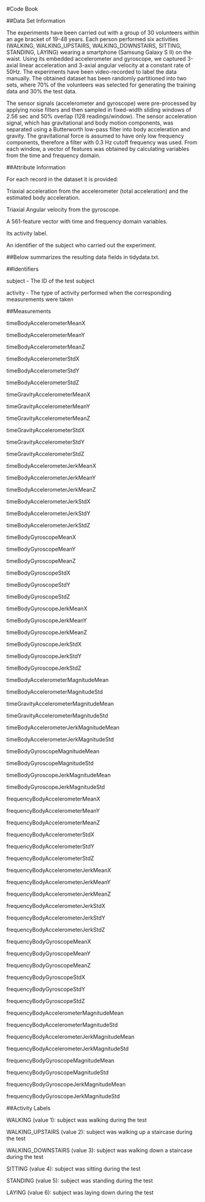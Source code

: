 #Code Book

##Data Set Information

The experiments have been carried out with a group of 30 volunteers within an age bracket of 19-48 years. Each person performed six activities (WALKING, WALKING_UPSTAIRS, WALKING_DOWNSTAIRS, SITTING, STANDING, LAYING) wearing a smartphone (Samsung Galaxy S II) on the waist. Using its embedded accelerometer and gyroscope, we captured 3-axial linear acceleration and 3-axial angular velocity at a constant rate of 50Hz. The experiments have been video-recorded to label the data manually. The obtained dataset has been randomly partitioned into two sets, where 70% of the volunteers was selected for generating the training data and 30% the test data.

The sensor signals (accelerometer and gyroscope) were pre-processed by applying noise filters and then sampled in fixed-width sliding windows of 2.56 sec and 50% overlap (128 readings/window). The sensor acceleration signal, which has gravitational and body motion components, was separated using a Butterworth low-pass filter into body acceleration and gravity. The gravitational force is assumed to have only low frequency components, therefore a filter with 0.3 Hz cutoff frequency was used. From each window, a vector of features was obtained by calculating variables from the time and frequency domain.

##Attribute Information

For each record in the dataset it is provided:

Triaxial acceleration from the accelerometer (total acceleration) and the estimated body acceleration.

Triaxial Angular velocity from the gyroscope.

A 561-feature vector with time and frequency domain variables.

Its activity label.

An identifier of the subject who carried out the experiment.


##Below summarizes the resulting data fields in tidydata.txt.

##Identifiers

subject - The ID of the test subject

activity - The type of activity performed when the corresponding measurements were taken

##Measurements

timeBodyAccelerometerMeanX

timeBodyAccelerometerMeanY

timeBodyAccelerometerMeanZ

timeBodyAccelerometerStdX

timeBodyAccelerometerStdY

timeBodyAccelerometerStdZ

timeGravityAccelerometerMeanX

timeGravityAccelerometerMeanY

timeGravityAccelerometerMeanZ

timeGravityAccelerometerStdX

timeGravityAccelerometerStdY

timeGravityAccelerometerStdZ

timeBodyAccelerometerJerkMeanX

timeBodyAccelerometerJerkMeanY

timeBodyAccelerometerJerkMeanZ

timeBodyAccelerometerJerkStdX

timeBodyAccelerometerJerkStdY

timeBodyAccelerometerJerkStdZ

timeBodyGyroscopeMeanX

timeBodyGyroscopeMeanY

timeBodyGyroscopeMeanZ

timeBodyGyroscopeStdX

timeBodyGyroscopeStdY

timeBodyGyroscopeStdZ

timeBodyGyroscopeJerkMeanX

timeBodyGyroscopeJerkMeanY

timeBodyGyroscopeJerkMeanZ

timeBodyGyroscopeJerkStdX

timeBodyGyroscopeJerkStdY

timeBodyGyroscopeJerkStdZ

timeBodyAccelerometerMagnitudeMean

timeBodyAccelerometerMagnitudeStd

timeGravityAccelerometerMagnitudeMean

timeGravityAccelerometerMagnitudeStd

timeBodyAccelerometerJerkMagnitudeMean

timeBodyAccelerometerJerkMagnitudeStd

timeBodyGyroscopeMagnitudeMean

timeBodyGyroscopeMagnitudeStd

timeBodyGyroscopeJerkMagnitudeMean

timeBodyGyroscopeJerkMagnitudeStd

frequencyBodyAccelerometerMeanX

frequencyBodyAccelerometerMeanY

frequencyBodyAccelerometerMeanZ

frequencyBodyAccelerometerStdX

frequencyBodyAccelerometerStdY

frequencyBodyAccelerometerStdZ

frequencyBodyAccelerometerJerkMeanX

frequencyBodyAccelerometerJerkMeanY

frequencyBodyAccelerometerJerkMeanZ

frequencyBodyAccelerometerJerkStdX

frequencyBodyAccelerometerJerkStdY

frequencyBodyAccelerometerJerkStdZ

frequencyBodyGyroscopeMeanX

frequencyBodyGyroscopeMeanY

frequencyBodyGyroscopeMeanZ

frequencyBodyGyroscopeStdX

frequencyBodyGyroscopeStdY

frequencyBodyGyroscopeStdZ

frequencyBodyAccelerometerMagnitudeMean

frequencyBodyAccelerometerMagnitudeStd

frequencyBodyAccelerometerJerkMagnitudeMean

frequencyBodyAccelerometerJerkMagnitudeStd

frequencyBodyGyroscopeMagnitudeMean

frequencyBodyGyroscopeMagnitudeStd

frequencyBodyGyroscopeJerkMagnitudeMean

frequencyBodyGyroscopeJerkMagnitudeStd

##Activity Labels

WALKING (value 1): subject was walking during the test

WALKING_UPSTAIRS (value 2): subject was walking up a staircase during the test

WALKING_DOWNSTAIRS (value 3): subject was walking down a staircase during the test

SITTING (value 4): subject was sitting during the test

STANDING (value 5): subject was standing during the test

LAYING (value 6): subject was laying down during the test